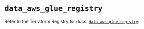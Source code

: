 # `data_aws_glue_registry`

Refer to the Terraform Registry for docs: [`data_aws_glue_registry`](https://registry.terraform.io/providers/hashicorp/aws/6.0.0/docs/data-sources/glue_registry).
